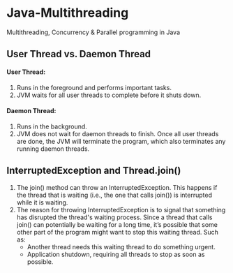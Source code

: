 # Java-Multithreading
Multithreading, Concurrency &amp; Parallel programming in Java

## User Thread vs. Daemon Thread
#### User Thread:
1. Runs in the foreground and performs important tasks.
2. JVM waits for all user threads to complete before it shuts down.
#### Daemon Thread:
1. Runs in the background.
2. JVM does not wait for daemon threads to finish. Once all user threads are done, the JVM will terminate the program, which also terminates any running daemon threads.

## InterruptedException and Thread.join()
1. The join() method can throw an InterruptedException. This happens if the thread that is waiting (i.e., the one that calls join()) is interrupted while it is waiting.
2. The reason for throwing InterruptedException is to signal that something has disrupted the thread's waiting process. Since a thread that calls join() can potentially be waiting for a long time, it’s possible that some other part of the program might want to stop this waiting thread. Such as:
    - Another thread needs this waiting thread to do something urgent.
    - Application shutdown, requiring all threads to stop as soon as possible.